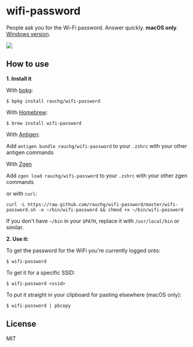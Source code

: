 
# wifi-password

People ask you for the Wi-Fi password. Answer quickly. **macOS only**.
[Windows version](https://github.com/RReverser/WiFi-Password).

![](https://i.cloudup.com/uUo8iSbKXRh/km6iJT.gif)

## How to use

**1. Install it**

With [bpkg](https://github.com/bpkg/bpkg):

```
$ bpkg install rauchg/wifi-password
```

With [Homebrew](https://github.com/Homebrew/homebrew):

```
$ brew install wifi-password
```

With [Antigen](https://github.com/zsh-users/antigen):

Add `antigen bundle rauchg/wifi-password` to your `.zshrc` with your other antigen commands

With [Zgen](https://github.com/tarjoilija/zgen)

Add `zgen load rauchg/wifi-password` to your `.zshrc` with your other zgen commands

or with `curl`:

```
curl -L https://raw.github.com/rauchg/wifi-password/master/wifi-password.sh -o ~/bin/wifi-password && chmod +x ~/bin/wifi-password
```

If you don't have `~/bin` in your `$PATH`, replace it with `/usr/local/bin` or
similar.

**2. Use it:**

To get the password for the WiFi you're currently logged onto:

```
$ wifi-password
```

To get it for a specific SSID:

```
$ wifi-password <ssid>
```

To put it straight in your clipboard for pasting elsewhere (macOS only):

```
$ wifi-password | pbcopy
```

## License

MIT
